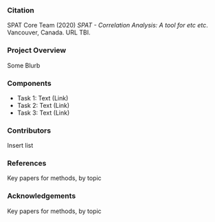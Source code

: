 ### Citation

SPAT Core Team (2020) *SPAT - Correlation Analysis: A tool for etc etc*. Vancouver, Canada. URL TBI.


### Project Overview

Some Blurb



### Components

* Task 1: Text (Link)
* Task 2: Text (Link)
* Task 3: Text (Link)

### Contributors

Insert list

### References


Key papers for methods, by topic


### Acknowledgements


Key papers for methods, by topic


